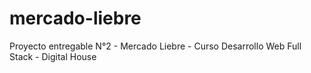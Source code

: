 # mercado-liebre
Proyecto entregable N°2 - Mercado Liebre - Curso Desarrollo Web Full Stack - Digital House
